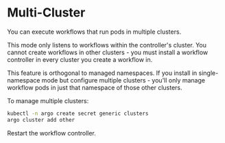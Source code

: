 # Multi-Cluster

You can execute workflows that run pods in multiple clusters.

This mode only listens to workflows within the controller's cluster. You cannot create workflows in other clusters - you must install a workflow controller in every cluster you create a workflow in.

This feature is orthogonal to managed namespaces. If you install in single-namespace mode but configure multiple clusters - you'll only manage workflow pods in just that namespace of those other clusters.

To manage multiple clusters:

```bash
kubectl -n argo create secret generic clusters
argo cluster add other 
```

Restart the workflow controller.


